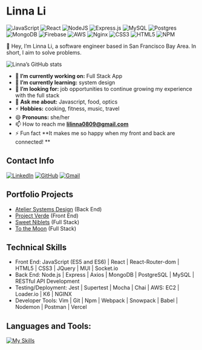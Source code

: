 # Linna Li
![JavaScript](https://img.shields.io/badge/javascript-%23323330.svg?style=for-the-badge&logo=javascript&logoColor=%23F7DF1E) ![React](https://img.shields.io/badge/react-%2320232a.svg?style=for-the-badge&logo=react&logoColor=%2361DAFB) ![NodeJS](https://img.shields.io/badge/node.js-6DA55F?style=for-the-badge&logo=node.js&logoColor=white)  ![Express.js](https://img.shields.io/badge/express.js-%23404d59.svg?style=for-the-badge&logo=express&logoColor=%2361DAFB) ![MySQL](https://img.shields.io/badge/mysql-%2300f.svg?style=for-the-badge&logo=mysql&logoColor=white) ![Postgres](https://img.shields.io/badge/postgres-%23316192.svg?style=for-the-badge&logo=postgresql&logoColor=white) ![MongoDB](https://img.shields.io/badge/MongoDB-%234ea94b.svg?style=for-the-badge&logo=mongodb&logoColor=white) ![Firebase](https://img.shields.io/badge/Firebase-039BE5?style=for-the-badge&logo=Firebase&logoColor=white)	 ![AWS](https://img.shields.io/badge/AWS-%23FF9900.svg?style=for-the-badge&logo=amazon-aws&logoColor=white) ![Nginx](https://img.shields.io/badge/nginx-%23009639.svg?style=for-the-badge&logo=nginx&logoColor=white) ![CSS3](https://img.shields.io/badge/css3-%231572B6.svg?style=for-the-badge&logo=css3&logoColor=white)
![HTML5](https://img.shields.io/badge/html5-%23E34F26.svg?style=for-the-badge&logo=html5&logoColor=white)
![NPM](https://img.shields.io/badge/NPM-%23000000.svg?style=for-the-badge&logo=npm&logoColor=white)

:wave: Hey, I’m Linna Li, a software engineer based in San Francisco Bay Area. In short, I aim to solve problems.

![Linna’s GitHub stats](https://github-readme-stats.vercel.app/api?username=lucky89nana&show_icons=true&theme=radical)
<!-- credits for the gif https://gph.is/g/ZWg5jr7 -->
- :telescope: **I’m currently working on:** Full Stack App
- :seedling: **I’m currently learning:** system design
- :dancers: **I’m looking for:** job opportunities to continue growing my experience with the full stack
- :speech_balloon: **Ask me about:** Javascript, food, optics 
- :zap: **Hobbies:** cooking, fitness, music, travel
- :smile: **Pronouns:** she/her
- :mailbox: How to reach me **lilinna0809@gmail.com**
- :zap: Fun fact **It makes me so happy when my front and back are connected! **

## Contact Info
[![LinkedIn](https://img.shields.io/badge/linnali-%230077B5.svg?&style=flat-square&logo=linkedin&logoColor=white&link=https://www.linkedin.com/in/li-linna)](https://www.linkedin.com/in/li-linna)
[![GitHub](https://img.shields.io/badge/linnali%20-%23121011.svg?&style=flat-square&logo=github&logoColor=white&link=https://github.com/lucky89nana)](https://github.com/lucky89nana)
[![Gmail](https://img.shields.io/badge/linnali%20-%23D14836.svg?&style=flat-square&logo=gmail&logoColor=white&link=mailto:lilinna0809@gmail.com)](mailto:lilinna0809@gmail.com)

## Portfolio Projects
- [Atelier Systems Design](https://github.com/lucky89nana/Q-A) (Back End)
- [Project Verde](https://github.com/lucky89nana/Verde) (Front End)
- [Sweet Niblets](https://github.com/lucky89nana/Sweet-Niblets) (Full Stack)
- [To the Moon](https://github.com/lucky89nana/To-the-Moon) (Full Stack)

## Technical Skills
- Front End: JavaScript (ES5 and ES6) | React | React-Router-dom | HTML5 | CSS3 | JQuery | MUI | Socket.io
- Back End: Node.js | Express | Axios | MongoDB | PostgreSQL | MySQL | RESTful API Development 
- Testing/Deployment: Jest | Supertest | Mocha | Chai | AWS: EC2 | Loader.io | K6 | NGINX
- Developer Tools: Vim | Git | Npm | Webpack | Snowpack | Babel | Nodemon | Postman | Vercel

## Languages and Tools:

[![My Skills](https://skillicons.dev/icons?i=javacript,html,css,react,nodejs,git,express,mysql,mongodb,postgres,aws)](https://skillicons.dev)
